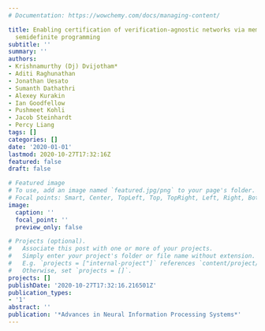 ```yaml
---
# Documentation: https://wowchemy.com/docs/managing-content/

title: Enabling certification of verification-agnostic networks via memory-efficient
  semidefinite programming
subtitle: ''
summary: ''
authors:
- Krishnamurthy (Dj) Dvijotham*
- Aditi Raghunathan
- Jonathan Uesato
- Sumanth Dathathri
- Alexey Kurakin
- Ian Goodfellow
- Pushmeet Kohli
- Jacob Steinhardt
- Percy Liang
tags: []
categories: []
date: '2020-01-01'
lastmod: 2020-10-27T17:32:16Z
featured: false
draft: false

# Featured image
# To use, add an image named `featured.jpg/png` to your page's folder.
# Focal points: Smart, Center, TopLeft, Top, TopRight, Left, Right, BottomLeft, Bottom, BottomRight.
image:
  caption: ''
  focal_point: ''
  preview_only: false

# Projects (optional).
#   Associate this post with one or more of your projects.
#   Simply enter your project's folder or file name without extension.
#   E.g. `projects = ["internal-project"]` references `content/project/deep-learning/index.md`.
#   Otherwise, set `projects = []`.
projects: []
publishDate: '2020-10-27T17:32:16.216501Z'
publication_types:
- '1'
abstract: ''
publication: '*Advances in Neural Information Processing Systems*'
---
```

